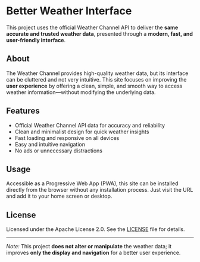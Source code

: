 # Better Weather Interface

This project uses the official Weather Channel API to deliver the **same accurate and trusted weather data**, presented through a **modern, fast, and user-friendly interface**.

## About

The Weather Channel provides high-quality weather data, but its interface can be cluttered and not very intuitive. This site focuses on improving the **user experience** by offering a clean, simple, and smooth way to access weather information—without modifying the underlying data.

## Features

- Official Weather Channel API data for accuracy and reliability  
- Clean and minimalist design for quick weather insights  
- Fast loading and responsive on all devices  
- Easy and intuitive navigation  
- No ads or unnecessary distractions  

## Usage

Accessible as a Progressive Web App (PWA), this site can be installed directly from the browser without any installation process. Just visit the URL and add it to your home screen or desktop.

## License

Licensed under the Apache License 2.0. See the [LICENSE](LICENSE) file for details.

---

*Note:* This project **does not alter or manipulate** the weather data; it improves **only the display and navigation** for a better user experience.
